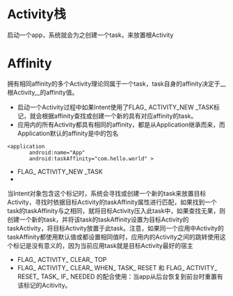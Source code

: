 Activity栈
===
启动一个app，系统就会为之创建一个task，来放置根Activity

# Affinity

拥有相同affinity的多个Activity理论同属于一个task，task自身的affinity决定于__根Activity__的affinity值。

 * 启动一个Activity过程中如果Intent使用了FLAG_ ACTIVITY_NEW _TASK标记，就会根据affinity查找或创建一个新的具有对应affinity的task。
 * 应用内的所有Activity都具有相同的affinity，都是从Application继承而来，而Application默认的affinity是<manifest>中的包名
 
 ```
<application   
		android:name="App"
		android:taskAffinity="com.hello.world" >
 ```


* FLAG_ ACTIVITY_NEW _TASK
* 
当Intent对象包含这个标记时，系统会寻找或创建一个新的task来放置目标Activity，寻找时依据目标Activity的taskAffinity属性进行匹配，如果找到一个task的taskAffinity与之相同，就将目标Activity压入此task中，如果查找无果，则创建一个新的task，并将该task的taskAffinity设置为目标Activity的taskActivity，将目标Activity放置于此task。注意，如果同一个应用中Activity的taskAffinity都使用默认值或都设置相同值时，应用内的Activity之间的跳转使用这个标记是没有意义的，因为当前应用task就是目标Activity最好的宿主


* FLAG_ ACTIVITY_ CLEAR_ TOP
* FLAG_ ACTIVITY_ CLEAR_ WHEN_ TASK_ RESET 和 FLAG_ ACTIVITY_ RESET_ TASK_ IF_ NEEDED 的配合使用：当app从后台恢复到前台时重置有该标记的Acitivity。